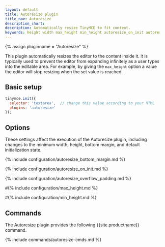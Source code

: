 ```yaml
---
layout: default
title: Autoresize plugin
title_nav: Autoresize
description_short:
description: Automatically resize TinyMCE to fit content.
keywords: height width max_height min_height autoresize_on_init autoresize_overflow_padding autoresize_overflow_padding
---
```


{% assign pluginname = "Autoresize" %}

This plugin automatically resizes the editor to the content inside it. It is typically used to prevent the editor from expanding infinitely as a user types into the editable area. For example, by giving the `max_height` option a value the editor will stop resizing when the set value is reached.

## Basic setup

```js
tinymce.init({
  selector: 'textarea',  // change this value according to your HTML
  plugins: 'autoresize'
});
```

## Options

These settings affect the execution of the Autoresize plugin, including changes to the minimum width, height, bottom margin, and default initialization state.

{% include configuration/autoresize_bottom_margin.md %}

{% include configuration/autoresize_on_init.md %}

{% include configuration/autoresize_overflow_padding.md %}

#{% include configuration/max_height.md %}

#{% include configuration/min_height.md %}

## Commands

The Autoresize plugin provides the following {{site.productname}} command.

{% include commands/autoresize-cmds.md %}
